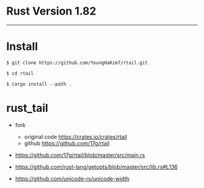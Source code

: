 # Rust Version 1.82

<hr />

# Install

```
$ git clone https://github.com/YoungHaKim7/rtail.git

$ cd rtail
 
$ cargo install --path .
```

# rust_tail
- fork
  - original code https://crates.io/crates/rtail
  - github https://github.com/17g/rtail
  
- https://github.com/17g/rtail/blob/master/src/main.rs
- https://github.com/rust-lang/getopts/blob/master/src/lib.rs#L136

- https://github.com/unicode-rs/unicode-width

